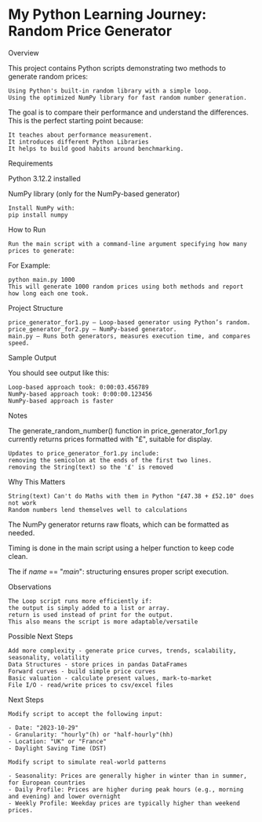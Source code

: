# My Python Learning Journey: Random Price Generator

Overview

This project contains Python scripts demonstrating two methods to generate random prices:
    
    Using Python's built-in random library with a simple loop.
    Using the optimized NumPy library for fast random number generation.

The goal is to compare their performance and understand the differences. This is the perfect starting point because:
    
    It teaches about performance measurement.
    It introduces different Python Libraries
    It helps to build good habits around benchmarking.

Requirements

Python 3.12.2 installed

NumPy library (only for the NumPy-based generator)

    Install NumPy with:
    pip install numpy

How to Run

    Run the main script with a command-line argument specifying how many prices to generate:

For Example:

    python main.py 1000
    This will generate 1000 random prices using both methods and report how long each one took.

Project Structure

    price_generator_for1.py — Loop-based generator using Python’s random.
    price_generator_for2.py — NumPy-based generator.
    main.py — Runs both generators, measures execution time, and compares speed.

Sample Output

You should see output like this:

    Loop-based approach took: 0:00:03.456789
    NumPy-based approach took: 0:00:00.123456
    NumPy-based approach is faster

Notes

The generate_random_number() function in price_generator_for1.py currently returns prices formatted with "£", suitable for display.

    Updates to price_generator_for1.py include:
    removing the semicolon at the ends of the first two lines.
    removing the String(text) so the '£' is removed

Why This Matters

    String(text) Can't do Maths with them in Python "£47.38 + £52.10" does not work
    Random numbers lend themselves well to calculations

The NumPy generator returns raw floats, which can be formatted as needed.

Timing is done in the main script using a helper function to keep code clean.

The if _name_ == "_main_": structuring ensures proper script execution.

Observations

    The Loop script runs more efficiently if:
    the output is simply added to a list or array.
    return is used instead of print for the output.
    This also means the script is more adaptable/versatile


Possible Next Steps

    Add more complexity - generate price curves, trends, scalability, seasonality, volatility
    Data Structures - store prices in pandas DataFrames
    Forward curves - build simple price curves
    Basic valuation - calculate present values, mark-to-market
    File I/O - read/write prices to csv/excel files

Next Steps
    
    Modify script to accept the following input:
    
    - Date: "2023-10-29"
    - Granularity: "hourly"(h) or "half-hourly"(hh)
    - Location: "UK" or "France"
    - Daylight Saving Time (DST)

    Modify script to simulate real-world patterns

    - Seasonality: Prices are generally higher in winter than in summer, for European countries
    - Daily Profile: Prices are higher during peak hours (e.g., morning and evening) and lower overnight
    - Weekly Profile: Weekday prices are typically higher than weekend prices.